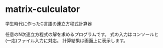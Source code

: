 # matrix-culculator
学生時代に作ったC言語の連立方程式計算器

任意のN次連立方程式の解を求めるプログラムです。
式の入力はコンソールと(一応)ファイル入力に対応。
計算結果は画面上に表示します。
